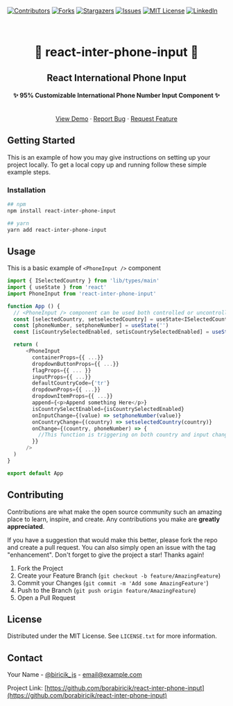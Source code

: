 <!-- Improved compatibility of back to top link: See: https://github.com/borabiricik/react-inter-phone-input/pull/73 -->

<a name="readme-top"></a>

[![Contributors][contributors-shield]][contributors-url]
[![Forks][forks-shield]][forks-url]
[![Stargazers][stars-shield]][stars-url]
[![Issues][issues-shield]][issues-url]
[![MIT License][license-shield]][license-url]
[![LinkedIn][linkedin-shield]][linkedin-url]

<!-- PROJECT LOGO -->
<br /> 
<div align="center">
  <!-- <a href="https://github.com/borabiricik/react-inter-phone-input">
    <img src="images/logo.png" alt="Logo" width="80" height="80">
  </a> -->
  <h1 align="center">🚀 react-inter-phone-input 🚀</h3>
  <h2 align="center">React International Phone Input</h2>
  <h4 align='center'>✨ 95% Customizable International Phone Number Input Component ✨</h3>

  <p align="center">
    <!-- <a href="https://github.com/borabiricik/react-inter-phone-input"><strong>Explore the docs »</strong></a> -->
    <br />
    <a href="https://github.com/borabiricik/react-inter-phone-input">View Demo</a>
    ·
    <a href="https://github.com/borabiricik/react-inter-phone-input/issues">Report Bug</a>
    ·
    <a href="https://github.com/borabiricik/react-inter-phone-input/issues">Request Feature</a>
  </p>
</div>

<!-- GETTING STARTED -->

## Getting Started

This is an example of how you may give instructions on setting up your project locally.
To get a local copy up and running follow these simple example steps.

### Installation

```sh
## npm
npm install react-inter-phone-input

## yarn
yarn add react-inter-phone-input
```

<!-- USAGE EXAMPLES -->

## Usage

This is a basic example of `<PhoneInput />` component

```javascript
import { ISelectedCountry } from 'lib/types/main'
import { useState } from 'react'
import PhoneInput from 'react-inter-phone-input'

function App () {
  // <PhoneInput /> component can be used both controlled or uncontrolled
  const [selectedCountry, setselectedCountry] = useState<ISelectedCountry | null>(null)
  const [phoneNumber, setphoneNumber] = useState('')
  const [isCountrySelectedEnabled, setisCountrySelectedEnabled] = useState(true)

  return (
      <PhoneInput
        containerProps={{ ...}}
        dropdownButtonProps={{ ...}}
        flagProps={{ ... }}
        inputProps={{ ...}}
        defaultCountryCode={'tr'}
        dropdownProps={{ ...}}
        dropdownItemProps={{ ...}}
        append={<p>Append something Here</p>}
        isCountrySelectEnabled={isCountrySelectedEnabled}
        onInputChange={(value) => setphoneNumber(value)}
        onCountryChange={(country) => setselectedCountry(country)}
        onChange={(country, phoneNumber) => {
          //This function is triggering on both country and input change
        }}
      />
  )
}

export default App
```

<!-- ROADMAP -->

<!-- ## Roadmap

- [x] Add Changelog
- [x] Add back to top links
- [ ] Add Additional Templates w/ Examples
- [ ] Add "components" document to easily copy & paste sections of the readme
- [ ] Multi-language Support
  - [ ] Chinese
  - [ ] Spanish

See the [open issues](https://github.com/borabiricik/react-inter-phone-input/issues) for a full list of proposed features (and known issues).

<p align="right">(<a href="#readme-top">back to top</a>)</p> -->

<!-- CONTRIBUTING -->

## Contributing

Contributions are what make the open source community such an amazing place to learn, inspire, and create. Any contributions you make are **greatly appreciated**.

If you have a suggestion that would make this better, please fork the repo and create a pull request. You can also simply open an issue with the tag "enhancement".
Don't forget to give the project a star! Thanks again!

1. Fork the Project
2. Create your Feature Branch (`git checkout -b feature/AmazingFeature`)
3. Commit your Changes (`git commit -m 'Add some AmazingFeature'`)
4. Push to the Branch (`git push origin feature/AmazingFeature`)
5. Open a Pull Request

<!-- LICENSE -->

## License

Distributed under the MIT License. See `LICENSE.txt` for more information.

<!-- CONTACT -->

## Contact

Your Name - [@biricik_js](https://twitter.com/biricik_js) - email@example.com

Project Link: [https://github.com/borabiricik/react-inter-phone-input](https://github.com/borabiricik/react-inter-phone-input)

[contributors-shield]: https://img.shields.io/github/contributors/othneildrew/Best-README-Template.svg?style=for-the-badge
[contributors-url]: https://github.com/borabiricik/react-inter-phone-input/graphs/contributors
[forks-shield]: https://img.shields.io/github/forks/othneildrew/Best-README-Template.svg?style=for-the-badge
[forks-url]: https://github.com/borabiricik/react-inter-phone-input/network/members
[stars-shield]: https://img.shields.io/github/stars/othneildrew/Best-README-Template.svg?style=for-the-badge
[stars-url]: https://github.com/borabiricik/react-inter-phone-input/stargazers
[issues-shield]: https://img.shields.io/github/issues/othneildrew/Best-README-Template.svg?style=for-the-badge
[issues-url]: https://github.com/borabiricik/react-inter-phone-input/issues
[license-shield]: https://img.shields.io/github/license/othneildrew/Best-README-Template.svg?style=for-the-badge
[license-url]: https://github.com/borabiricik/react-inter-phone-input/blob/master/LICENSE.txt
[linkedin-shield]: https://img.shields.io/badge/-LinkedIn-black.svg?style=for-the-badge&logo=linkedin&colorB=555
[linkedin-url]: https://www.linkedin.com/in/bora-biricik-6b16181b0/

